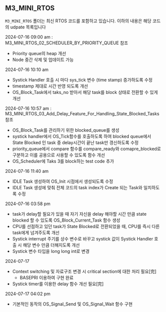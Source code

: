 ## M3_MINI_RTOS

`M3_MINI_RTOS` 폴더는 최신 RTOS 코드를 포함하고 있습니다.
이하의 내용은 해당 코드의 udpate 목록입니다

2024-07-16 09:00 am : M3_MINI_RTOS_02_SCHEDULER_BY_PRIORITY_QUEUE 참조
- Priority queue의 heap 개선
- Node 중간 삭제 및 업데이트 가능

2024-07-16 10:10 am
- Systick Handler 호출 시 마다 sys_tick 변수 (time stamp) 증가하도록 수정
- timestamp 제대로 시간 반영 되도록 개선
- OS_Block_Task에서 taks_no 받아서 해당 task를 block 상태로 전환할 수 있게 개선

2024-07-16 10:57 am : M3_MINI_RTOS_03_Add_Delay_Feature_For_Handling_State_Blocked_Tasks 참조
- OS_Block_Task를 관리하기 위한 blocked_queue를 생성
- systick handler에서 OS_Tick함수를 호출하도록 하여 blocked queue에서 State Blocked 인 task 중 delay시간이 끝난 task만 갱신하도록 수정
- priority_queue에서 compare 함수를 compare_ready와 comapre_blocked로 구분하고 이를 공용으로 사용할 수 있도록 함수 개선
- OS_Scheduler에 Taks 3를 block하는 test code 추가

2024-07-16 11:40 am
- IDLE Task 생성하여 OS_Init 시점에서 생성되도록 수정
- IDLE Task 생성에 맞춰 전체 코드의 task index가 Create 되는 Task와 일치하도록 수정 

2024-07-16 03:58 pm
- task가 delay할 필요가 있을 때 자기 자신을 delay 해야할 시간 만큼 state blocked 할 수 있도록 OS_Block_Current_Task 함수 생성
- CPU를 선점하고 있던 task가 State Blocked로 전환되었을 때, CPU를 즉시 다른 task에게 넘겨주도록 개선
- Systick interrupt 주기를 상수 변수로 바꾸고 systick 값이 Systick Handler 호출 시 해당 변수 만큼 더해지도록 개선
- Systick 변수 타입을 long long int로 변경

2024-07-17 
- Context switching 및 자료구조 변경 시 critical section에 대한 처리 필요[完]
  - BASEPRI 이용하여 구현 완료
- Systick timer를 이용한 delay 함수 개선 필요[完]

2024-07-17 04:02 pm
- 기본적인 동작의 OS_Signal_Send 및 OS_Signal_Wait 함수 구현
